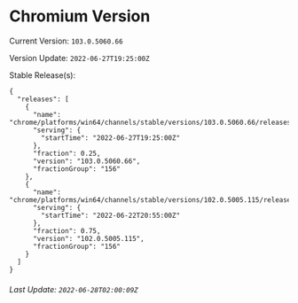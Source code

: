 # Chromium Version

Current Version: `103.0.5060.66`

Version Update: `2022-06-27T19:25:00Z`

Stable Release(s):
```
{
  "releases": [
    {
      "name": "chrome/platforms/win64/channels/stable/versions/103.0.5060.66/releases/1656357900",
      "serving": {
        "startTime": "2022-06-27T19:25:00Z"
      },
      "fraction": 0.25,
      "version": "103.0.5060.66",
      "fractionGroup": "156"
    },
    {
      "name": "chrome/platforms/win64/channels/stable/versions/102.0.5005.115/releases/1655931300",
      "serving": {
        "startTime": "2022-06-22T20:55:00Z"
      },
      "fraction": 0.75,
      "version": "102.0.5005.115",
      "fractionGroup": "156"
    }
  ]
}
```

###### Last Update: `2022-06-28T02:00:09Z`
